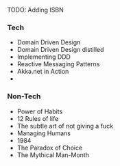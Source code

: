TODO: Adding ISBN

### Tech

- Domain Driven Design 
- Domain Driven Design distilled 
- Implementing DDD
- Reactive Messaging Patterns
- Akka.net in Action
- 

### Non-Tech

- Power of Habits
- 12 Rules of life
- The subtle art of not giving a fuck
- Managing Humans
- 1984
- The Paradox of Choice
- The Mythical Man-Month